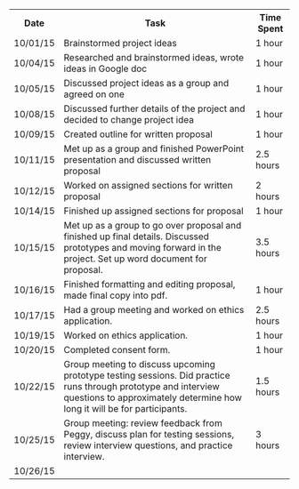 <table style="width:100%">
  <tr>
    <th><b>Date</b></th>
    <th><b>Task</b></th>		
    <th><b>Time Spent</b></th>
  </tr>
  
  <tr>
    <td>10/01/15</td>
    <td>Brainstormed project ideas</td> 
    <td>1 hour</td>
  </tr>
  
  <tr>
    <td>10/04/15</td>
    <td>Researched and brainstormed ideas, wrote ideas in Google doc</td> 
    <td>1 hour</td>
  </tr>
  
  <tr>
    <td>10/05/15</td>
    <td>Discussed project ideas as a group and agreed on one</td>
    <td>1 hour</td>
  </tr>
  
  <tr>
    <td>10/08/15</td>
    <td>Discussed further details of the project and decided to change project idea</td>
    <td>1 hour</td>
  </tr>
  
  <tr>
    <td>10/09/15</td>
    <td> Created outline for written proposal</td>
    <td>1 hour</td>
  </tr>
  
  <tr>
    <td>10/11/15</td>
    <td>Met up as a group and finished PowerPoint presentation and discussed written proposal</td>
    <td>2.5 hours</td>
  </tr>
  
  <tr>
    <td>10/12/15</td>
    <td>Worked on assigned sections for written proposal</td>
    <td>2 hours</td>
  </tr>
  
  <tr>
    <td>10/14/15</td>
    <td>Finished up assigned sections for proposal</td>
    <td>1 hour</td>
  </tr>
  
  <tr>
  <td>10/15/15</td>
  <td>Met up as a group to go over proposal and finished up final details. Discussed prototypes and moving forward in the project. Set up word document for proposal.</td>
  <td>3.5 hours</td>
  </tr>
  
  <tr>
  <td>10/16/15</td>
  <td>Finished formatting and editing proposal, made final copy into pdf.</td>
  <td>1 hour</tD>
  </tr>
  
  <tr>
  <td>10/17/15</td>
  <td>Had a group meeting and worked on ethics application.</td>
  <td>2.5 hours</td>
  </tr>
  
  <tr>
  <td>10/19/15</td>
  <td>Worked on ethics application.</td>
  <td>1 hour</td>
  </tr>
  
  <tr>
  <td>10/20/15</td>
  <td>Completed consent form.</td>
  <td>1 hour</td>
  </tr>
  
  <tr>
  <td>10/22/15</td>
  <td>Group meeting to discuss upcoming prototype testing sessions. Did practice runs through prototype and interview questions to approximately determine how long it will be for participants.</td>
  <td>1.5 hours</td>
  </tr>
  
  <tr>
  <td>10/25/15</td>
  <td>Group meeting: review feedback from Peggy, discuss plan for testing sessions, review interview questions, and practice interview. </td>
  <td>3 hours</td>
  </tr>
  
  <tr>
  <td>10/26/15</td>
  <td></td>
  <td></td>
  </tr>
  
  
  
</table>
